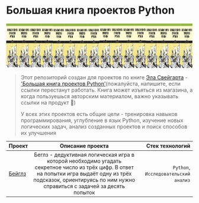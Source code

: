 # Большая книга проектов Python
<img width="1200" height="120" src="https://github.com/milka-de/small_python_projects/blob/main/book.jpg">

> Этот репозиторий создан для проектов по книге [Эла Свейгарта](https://www.bookvoed.ru/book?id=13485755) - ['Большая книга проектов Python'](https://www.labirint.ru/books/843294/)(пожалуйста, напишите, если ссылки перестанут работать. Книга может изъяться из магазина, а когда пользуешься авторским материалом, важно указывать ссылки на продукт 💙) 
>
>У всех этих проектов есть общие цели - тренировка навыков программирования, углубление в язык Python, изучение новых логических задач, анализ созданных проектов и поиск способов их улучшения

| Проект   |      Описание проекта     |  Стек технологий |
|----------|:-------------:|------:|
|[Бейглз](https://github.com/milka-de/small_python_projects/tree/main/bagels) | Беглз - дедуктивная логическая игра в которой необходимо угадать секретное число из трёх цифр. В ответ на попытки игра выдаёт одну из трёх подсказок, ориентируясь по ним нужно справиться с задачей за десять попыток |`Python`, `Исследовательский анализ`|
